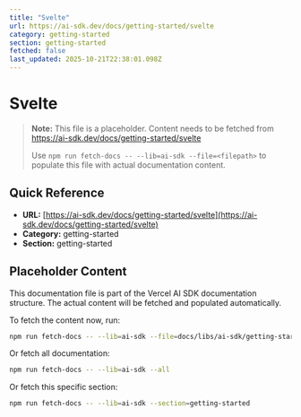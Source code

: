 ```yaml
---
title: "Svelte"
url: https://ai-sdk.dev/docs/getting-started/svelte
category: getting-started
section: getting-started
fetched: false
last_updated: 2025-10-21T22:38:01.098Z
---
```


# Svelte

> **Note:** This file is a placeholder. Content needs to be fetched from https://ai-sdk.dev/docs/getting-started/svelte
>
> Use `npm run fetch-docs -- --lib=ai-sdk --file=<filepath>` to populate this file with actual documentation content.

## Quick Reference

- **URL:** [https://ai-sdk.dev/docs/getting-started/svelte](https://ai-sdk.dev/docs/getting-started/svelte)
- **Category:** getting-started
- **Section:** getting-started

## Placeholder Content

This documentation file is part of the Vercel AI SDK documentation structure.
The actual content will be fetched and populated automatically.

To fetch the content now, run:

```bash
npm run fetch-docs -- --lib=ai-sdk --file=docs/libs/ai-sdk/getting-started/svelte.md
```

Or fetch all documentation:

```bash
npm run fetch-docs -- --lib=ai-sdk --all
```

Or fetch this specific section:

```bash
npm run fetch-docs -- --lib=ai-sdk --section=getting-started
```
